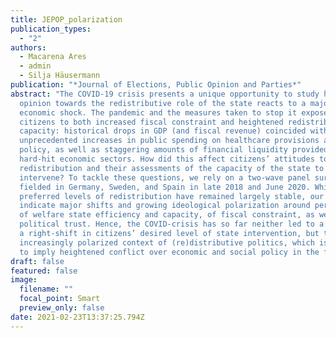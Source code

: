 ```yaml
---
title: JEPOP_polarization
publication_types:
  - "2"
authors:
  - Macarena Ares
  - admin
  - Silja Häusermann
publication: "*Journal of Elections, Public Opinion and Parties*"
abstract: "The COVID-19 crisis presents a unique opportunity to study how public
  opinion towards the redistributive role of the state reacts to a major
  economic shock. The pandemic and the measures taken to stop it exposed
  citizens to both increased fiscal constraint and heightened redistributive
  capacity: historical drops in GDP (and fiscal revenue) coincided with
  unprecedented increases in public spending on healthcare provisions and social
  policy, as well as staggering amounts of financial liquidity provided to
  hard-hit economic sectors. How did this affect citizens’ attitudes towards
  redistribution and their assessments of the capacity of the state to
  intervene? To tackle these questions, we rely on a two-wave panel survey
  fielded in Germany, Sweden, and Spain in late 2018 and June 2020. While
  preferred levels of redistribution have remained largely stable, our results
  indicate major shifts and growing ideological polarization around perceptions
  of welfare state efficiency and capacity, of fiscal constraint, as well as on
  political trust. Hence, the COVID-crisis has so far neither led to a left- nor
  a right-shift in citizens’ desired level of state intervention, but to an
  increasingly polarized context of (re)distributive politics, which is likely
  to imply heightened conflict over economic and social policy in the future."
draft: false
featured: false
image:
  filename: ""
  focal_point: Smart
  preview_only: false
date: 2021-02-23T13:37:25.794Z
---
```

